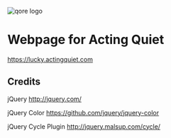 ![qore logo](https://qore.no/res/logo-text-100.png)

# Webpage for Acting Quiet
https://lucky.actingquiet.com

## Credits

jQuery
http://jquery.com/

jQuery Color
https://github.com/jquery/jquery-color

jQuery Cycle Plugin
http://jquery.malsup.com/cycle/
